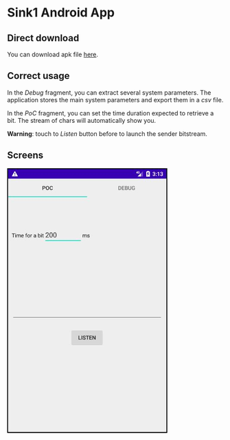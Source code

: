 # Sink1 Android App

## Direct download
You can download apk file [here](https://drive.google.com/file/d/1JjlzPnidPJx4fq1V6DFDes_CNfx_zWjq/view?usp=sharing).

## Correct usage
In the *Debug* fragment, you can extract several system parameters. The application stores the main system parameters and export them in a *csv* file.

In the *PoC* fragment, you can set the time duration expected to retrieve a bit. The stream of chars will automatically show you.

**Warning**: touch to *Listen* button before to launch the sender bitstream.

## Screens
![home screen](images/home_screen.jpg)